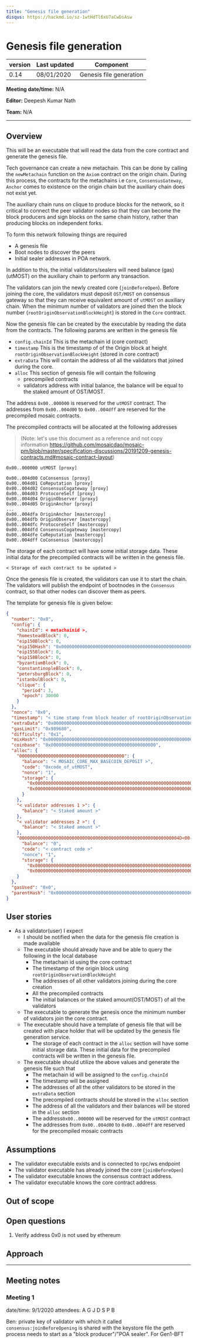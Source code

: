 ```yaml
---
title: "Genesis file generation"
disqus: https://hackmd.io/sz-1wtHdTl6xU7aCwDsAsw
---
```


# Genesis file generation

| version | Last updated | Component               |
| ------- | ------------ | ----------------------- |
| 0.14    | 08/01/2020   | Genesis file generation |

**Meeting date/time:** N/A

**Editor:** Deepesh Kumar Nath

**Team:** N/A

---

## Overview

This will be an executable that will read the data from the core contract and generate the genesis file.

Tech governance can create a new metachain. This can be done by calling the `newMetachain` function on the `Axiom` contract on the origin chain. During this process, the contracts for the metachains i.e `Core`, `ConsensusGateway`, `Anchor` comes to existence on the origin chain but the auxiliary chain does not exist yet.

The auxiliary chain runs on clique to produce blocks for the network, so it critical to connect the peer validator nodes so that they can become the block producers and sign blocks on the same chain history, rather than producing blocks on independent forks.

To form this network following things are required

- A genesis file
- Boot nodes to discover the peers
- Initial sealer addresses in POA network.

In addition to this, the initial validators/sealers will need balance (gas) (utMOST) on the auxiliary chain to perform any transaction.

The validators can join the newly created core (`joinBeforeOpen`). Before joining the core, the validators must deposit `OST/MOST` on consensus gateway so that they can receive equivalent amount of `utMOST` on auxiliary chain.
When the minimum number of validators are joined then the block number (`rootOriginObservationBlockHeight`) is stored in the `Core` contract.

Now the genesis file can be created by the executable by reading the data from the contracts. The following params are written in the genesis file

- `config.chainId`
  This is the metachain id (core contract)
- `timestamp`
  This is the timestamp of of the Origin block at height `rootOriginObservationBlockHeight` (stored in core contract)
- `extraData`
  This will contain the address of all the validators that joined during the core.
- `alloc`
  This section of genesis file will contain the following
  - precompiled contracts
  - validators address with initial balance, the balance will be equal to the staked amount of OST/MOST.

The address `0x00..000000` is reserved for the `utMOST` contract.
The addresses from `0x00..004d00` to `0x00..004dff` are reserved for the precompiled mosaic contracts.

The precompiled contracts will be allocated at the following addresses

> (Note: let's use this document as a reference and not copy information https://github.com/mosaicdao/mosaic-pm/blob/master/specification-discussions/20191209-genesis-contracts.md#mosaic-contract-layout)

```text
0x00..000000 utMOST [proxy]

0x00..004d00 CoConsensus [proxy]
0x00..004d01 CoReputation [proxy]
0x00..004d02 ConsensusCogateway [proxy]
0x00..004d03 ProtocoreSelf [proxy]
0x00..004d04 OriginObserver [proxy]
0x00..004d05 OriginAnchor [proxy]
...
0x00..004dfa OriginAnchor [mastercopy]
0x00..004dfb OriginObserver [mastercopy]
0x00..004dfc ProtocoreSelf [mastercopy]
0x00..004dfd ConsensusCogateway [mastercopy]
0x00..004dfe CoReputation [mastercopy]
0x00..004dff CoConsensus [mastercopy]
```

The storage of each contract will have some initial storage data. These initial data for the precompiled contracts will be written in the genesis file.

```text
< Storage of each contract to be updated >
```

Once the genesis file is created, the validators can use it to start the chain.
The validators will publish the endpoint of bootnodes in the `Consensus` contract, so that other nodes can discover them as peers.

The template for genesis file is given below:

```json
{
  "number": "0x0",
  "config": {
    "chainId": < metachainid >,
    "homesteadBlock": 0,
    "eip150Block": 0,
    "eip150Hash": "0x0000000000000000000000000000000000000000000000000000000000000000",
    "eip155Block": 0,
    "eip158Block": 0,
    "byzantiumBlock": 0,
    "constantinopleBlock": 0,
    "petersburgBlock": 0,
    "istanbulBlock": 0,
    "clique": {
      "period": 3,
      "epoch": 30000
    }
  },
  "nonce": "0x0",
  "timestamp": "< time stamp from block header of rootOriginObservationBlockHeight>",
  "extraData": "0x0000000000000000000000000000000000000000000000000000000000000000< all validator addresses >0000000000000000000000000000000000000000000000000000000000000000000000000000000000000000000000000000000000000000000000000000000000",
  "gasLimit": "0x989680",
  "difficulty": "0x1",
  "mixHash": "0x0000000000000000000000000000000000000000000000000000000000000000",
  "coinbase": "0x0000000000000000000000000000000000000000",
  "alloc": {
    "0000000000000000000000000000000000000000": {
      "balance": "< MOSAIC_CORE_MAX_BASECOIN_DEPOSIT >",
      "code": "0xcode_of_utMOST",
      "nonce": "1",
      "storage": {
        "0x0000000000000000000000000000000000000000000000000000000000000000":" < some value>",
        "0x0000000000000000000000000000000000000000000000000000000000000001":" < some value >"
      }
    },
    "< validator addresses 1 >": {
      "balance": "< Staked amount >"
    },
    "< validator addresses 2 >": {
      "balance": "< Staked amount >"
    },
    "0000000000000000000000000000000000000000000000000000000000004D<00-ff>": {
      "balance": "0",
      "code": "< contract code >"
      "nonce": "1",
      "storage": {
        "0x0000000000000000000000000000000000000000000000000000000000000000":" < some value>",
        "0x0000000000000000000000000000000000000000000000000000000000000001":" < some value >"
    }
  },
  "gasUsed": "0x0",
  "parentHash": "0x0000000000000000000000000000000000000000000000000000000000000000"
}

```

## User stories

- As a validator(user) I expect
  - I should be notified when the data for the genesis file creation is made available
  - The executable should already have and be able to query the following in the local database 
    - The metachain id using the core contract
    - The timestamp of the origin block using `rootOriginObservationBlockHeight`
    - The addresses of all other validators joining during the core creation
    - All the precompiled contracts
    - The initial balances or the staked amount(OST/MOST) of all the validators
  - The executable to generate the genesis once the minimum number of validators join the core contract.
  - The executable should have a template of genesis file that will be created with place holder that will be updated by the genesis file generation service.
    - The storage of each contract in the `alloc` section will have some initial storage data. These initial data for the precompiled contracts will be written in the genesis file.
  - The executable should utilize the above values and generate the genesis file such that
    - The metachain id will be assigned to the `config.chainId`
    - The timestamp will be assigned
    - The addresses of all the other validators to be stored in the `extraData` section
    - The precompiled contracts should be stored in the `alloc` section
    - The address of all the validators and their balances will be stored in the `alloc` section
    - The address`0x00..000000` will be reserved for the `utMOST` contract
    - The addresses from `0x00..004d00` to `0x00..004dff` are reserved for the precompiled mosaic contracts
 
## Assumptions

- The validator executable exists and is connected to rpc/ws endpoint
- The validator executable has already joined the core (`joinBeforeOpen`)
- The validator executable knows the consensus contract address.
- The validator executable knows the core contract address.

## Out of scope

## Open questions

1. Verify address 0x0 is not used by ethereum

## Approach

---

## Meeting notes

### Meeting 1

date/time: 9/1/2020
attendees: A G J D S P B

Ben: private key of validator with which it called `consensus:joinBeforeOpening` is shared with the keystore file the geth process needs to start as a "block producer"/"POA sealer". For Gen1-BFT
